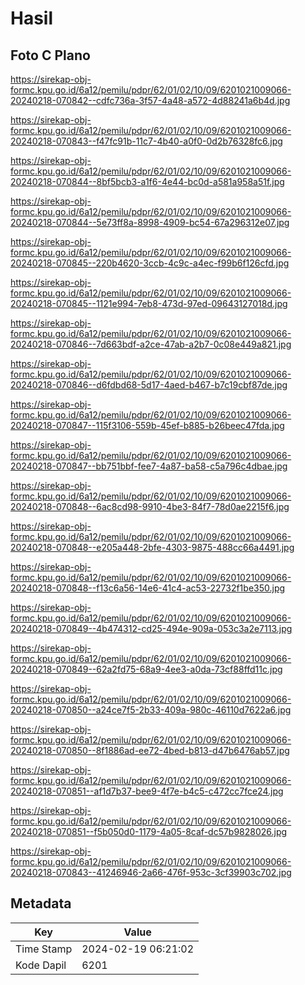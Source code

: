 # Hasil

## Foto C Plano

https://sirekap-obj-formc.kpu.go.id/6a12/pemilu/pdpr/62/01/02/10/09/6201021009066-20240218-070842--cdfc736a-3f57-4a48-a572-4d88241a6b4d.jpg

https://sirekap-obj-formc.kpu.go.id/6a12/pemilu/pdpr/62/01/02/10/09/6201021009066-20240218-070843--f47fc91b-11c7-4b40-a0f0-0d2b76328fc6.jpg

https://sirekap-obj-formc.kpu.go.id/6a12/pemilu/pdpr/62/01/02/10/09/6201021009066-20240218-070844--8bf5bcb3-a1f6-4e44-bc0d-a581a958a51f.jpg

https://sirekap-obj-formc.kpu.go.id/6a12/pemilu/pdpr/62/01/02/10/09/6201021009066-20240218-070844--5e73ff8a-8998-4909-bc54-67a296312e07.jpg

https://sirekap-obj-formc.kpu.go.id/6a12/pemilu/pdpr/62/01/02/10/09/6201021009066-20240218-070845--220b4620-3ccb-4c9c-a4ec-f99b6f126cfd.jpg

https://sirekap-obj-formc.kpu.go.id/6a12/pemilu/pdpr/62/01/02/10/09/6201021009066-20240218-070845--1121e994-7eb8-473d-97ed-09643127018d.jpg

https://sirekap-obj-formc.kpu.go.id/6a12/pemilu/pdpr/62/01/02/10/09/6201021009066-20240218-070846--7d663bdf-a2ce-47ab-a2b7-0c08e449a821.jpg

https://sirekap-obj-formc.kpu.go.id/6a12/pemilu/pdpr/62/01/02/10/09/6201021009066-20240218-070846--d6fdbd68-5d17-4aed-b467-b7c19cbf87de.jpg

https://sirekap-obj-formc.kpu.go.id/6a12/pemilu/pdpr/62/01/02/10/09/6201021009066-20240218-070847--115f3106-559b-45ef-b885-b26beec47fda.jpg

https://sirekap-obj-formc.kpu.go.id/6a12/pemilu/pdpr/62/01/02/10/09/6201021009066-20240218-070847--bb751bbf-fee7-4a87-ba58-c5a796c4dbae.jpg

https://sirekap-obj-formc.kpu.go.id/6a12/pemilu/pdpr/62/01/02/10/09/6201021009066-20240218-070848--6ac8cd98-9910-4be3-84f7-78d0ae2215f6.jpg

https://sirekap-obj-formc.kpu.go.id/6a12/pemilu/pdpr/62/01/02/10/09/6201021009066-20240218-070848--e205a448-2bfe-4303-9875-488cc66a4491.jpg

https://sirekap-obj-formc.kpu.go.id/6a12/pemilu/pdpr/62/01/02/10/09/6201021009066-20240218-070848--f13c6a56-14e6-41c4-ac53-22732f1be350.jpg

https://sirekap-obj-formc.kpu.go.id/6a12/pemilu/pdpr/62/01/02/10/09/6201021009066-20240218-070849--4b474312-cd25-494e-909a-053c3a2e7113.jpg

https://sirekap-obj-formc.kpu.go.id/6a12/pemilu/pdpr/62/01/02/10/09/6201021009066-20240218-070849--62a2fd75-68a9-4ee3-a0da-73cf88ffd11c.jpg

https://sirekap-obj-formc.kpu.go.id/6a12/pemilu/pdpr/62/01/02/10/09/6201021009066-20240218-070850--a24ce7f5-2b33-409a-980c-46110d7622a6.jpg

https://sirekap-obj-formc.kpu.go.id/6a12/pemilu/pdpr/62/01/02/10/09/6201021009066-20240218-070850--8f1886ad-ee72-4bed-b813-d47b6476ab57.jpg

https://sirekap-obj-formc.kpu.go.id/6a12/pemilu/pdpr/62/01/02/10/09/6201021009066-20240218-070851--af1d7b37-bee9-4f7e-b4c5-c472cc7fce24.jpg

https://sirekap-obj-formc.kpu.go.id/6a12/pemilu/pdpr/62/01/02/10/09/6201021009066-20240218-070851--f5b050d0-1179-4a05-8caf-dc57b9828026.jpg

https://sirekap-obj-formc.kpu.go.id/6a12/pemilu/pdpr/62/01/02/10/09/6201021009066-20240218-070843--41246946-2a66-476f-953c-3cf39903c702.jpg


## Metadata

| Key        | Value               |
| ---------- | ------------------- |
| Time Stamp | 2024-02-19 06:21:02 |
| Kode Dapil | 6201                |




